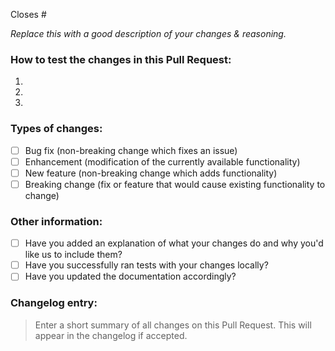 Closes #

_Replace this with a good description of your changes & reasoning._

### How to test the changes in this Pull Request:

1.
2.
3.

### Types of changes:

* [ ] Bug fix (non-breaking change which fixes an issue)
* [ ] Enhancement (modification of the currently available functionality)
* [ ] New feature (non-breaking change which adds functionality)
* [ ] Breaking change (fix or feature that would cause existing functionality to change)

<!-- Mark completed items with an [x] -->

### Other information:

* [ ] Have you added an explanation of what your changes do and why you'd like us to include them?
* [ ] Have you successfully ran tests with your changes locally?
* [ ] Have you updated the documentation accordingly?

<!-- Mark completed items with an [x] -->

### Changelog entry:

> Enter a short summary of all changes on this Pull Request. This will appear in the changelog if accepted.
